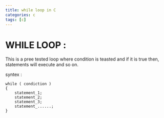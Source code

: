 ```yaml
---
title: while loop in C
categories: c
tags: [c]
---
```


# WHILE LOOP :

This is a pree tested loop where condition is teasted and if it is true then,
statements will execute and so on.

syntex :

```
while ( condiction )
{
    statement_1;
    statement_2;
    statement_3;
    statement_......;
}
```
